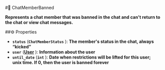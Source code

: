 #🔮 ChatMemberBanned

**Represents a chat member that was banned in the chat and can't return to the chat or view chat messages.**

##⚙️ Properties

- **`status`** (**`ChatMemberStatus`** ): **The member's status in the chat, always “kicked”**
- **`user`** (**[User](User.md)** ): **Information about the user**
- **`until_date`** (**`int`** ): **Date when restrictions will be lifted for this user; unix time. If 0, then the user is banned
forever**
